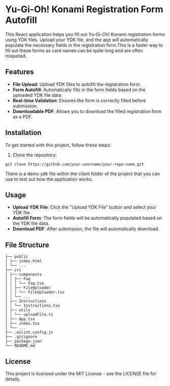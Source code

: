 # Yu-Gi-Oh! Konami Registration Form Autofill

This React application helps you fill out Yu-Gi-Oh! Konami registration forms using YDK files. Upload your YDK file, and the app will automatically populate the necessary fields in the registration form.This is a faster way to fill out these forms as card names can be quite long and are often mispelled.

## Features

- **File Upload**: Upload YDK files to autofill the registration form.
- **Form Autofill**: Automatically fills in the form fields based on the uploaded YDK file data.
- **Real-time Validation**: Ensures the form is correctly filled before submission.
- **Downloadable PDF**: Allows you to download the filled registration form as a PDF.

## Installation

To get started with this project, follow these steps:

1. Clone the repository:
```
git clone https://github.com/your-username/your-repo-name.git
```

There is a demo ydk file within the client folder of the project that you can use to test out how the application works.

## Usage

- **Upload YDK File**: Click the "Upload YDK File" button and select your YDK file.
- **Autofill Form**: The form fields will be automatically populated based on the YDK file data.
- **Download PDF**: After submission, the file will automatically download.

## File Structure

```
├── public
│ ├── index.html
│ └── ...
├── src
│ ├── components
│ │ ├── Faq
│ │ │ └── Faq.tsx
│ │ ├── FileUploader
│ │ │ └── FileUploader.tsx
│ │ └── ...
│ ├── Instructions
│ │ └── Instructions.tsx
│ ├── utils
│ │ └── uploadFile.ts
│ ├── App.tsx
│ ├── index.tsx
│ └── ...
├── .eslint.config.js
├── .gitignore
├── package.json
└── README.md
```
## License

This project is licensed under the MIT License - see the LICENSE file for details.
